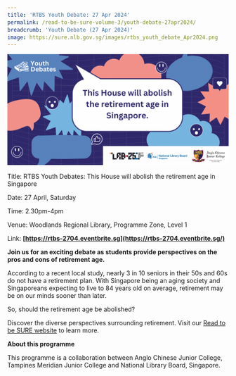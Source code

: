 ```yaml
---
title: 'RTBS Youth Debate: 27 Apr 2024'
permalink: /read-to-be-sure-volume-3/youth-debate-27apr2024/
breadcrumb: 'Youth Debate (27 Apr 2024)'
image: https://sure.nlb.gov.sg/images/rtbs_youth_debate_Apr2024.png
---
```


![](./../images/rtbs_youth_debate_Apr2024.png)

Title: RTBS Youth Debates: This House will abolish the retirement age in Singapore

Date: 27 April, Saturday

Time: 2.30pm-4pm

Venue: Woodlands Regional Library, Programme Zone, Level 1

 

Link: **[https://rtbs-2704.eventbrite.sg](https://rtbs-2704.eventbrite.sg/)** 

 

**Join us for an exciting debate as students provide perspectives on the pros and cons of retirement age.**

According to a recent local study, nearly 3 in 10 seniors in their 50s and 60s do not have a retirement plan. With Singapore being an aging society and Singaporeans expecting to live to 84 years old on average, retirement may be on our minds sooner than later.

So, should the retirement age be abolished?

Discover the diverse perspectives surrounding retirement. Visit our [Read to be SURE website](https://sure.nlb.gov.sg/read-to-be-sure-volume-3/issue4-retirement/) to learn more.

 

**About this programme**

This programme is a collaboration between Anglo Chinese Junior College, Tampines Meridian Junior College and National Library Board, Singapore.

 
